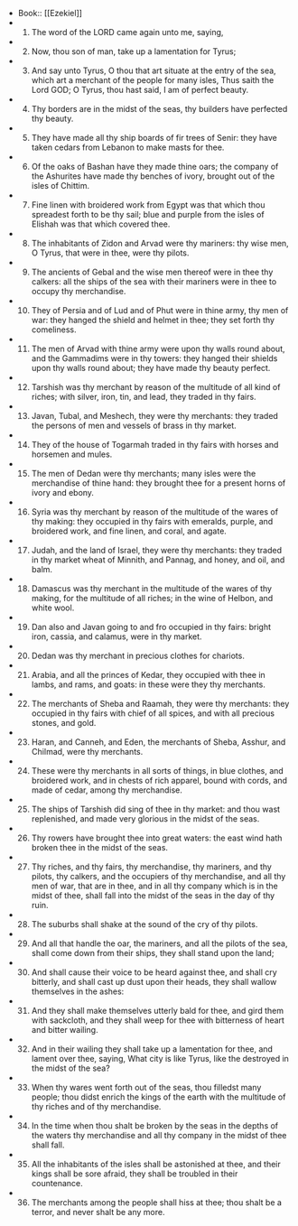 - Book:: [[Ezekiel]]
- 1. The word of the LORD came again unto me, saying,
- 2. Now, thou son of man, take up a lamentation for Tyrus;
- 3. And say unto Tyrus, O thou that art situate at the entry of the sea, which art a merchant of the people for many isles, Thus saith the Lord GOD; O Tyrus, thou hast said, I am of perfect beauty.
- 4. Thy borders are in the midst of the seas, thy builders have perfected thy beauty.
- 5. They have made all thy ship boards of fir trees of Senir: they have taken cedars from Lebanon to make masts for thee.
- 6. Of the oaks of Bashan have they made thine oars; the company of the Ashurites have made thy benches of ivory, brought out of the isles of Chittim.
- 7. Fine linen with broidered work from Egypt was that which thou spreadest forth to be thy sail; blue and purple from the isles of Elishah was that which covered thee.
- 8. The inhabitants of Zidon and Arvad were thy mariners: thy wise men, O Tyrus, that were in thee, were thy pilots.
- 9. The ancients of Gebal and the wise men thereof were in thee thy calkers: all the ships of the sea with their mariners were in thee to occupy thy merchandise.
- 10. They of Persia and of Lud and of Phut were in thine army, thy men of war: they hanged the shield and helmet in thee; they set forth thy comeliness.
- 11. The men of Arvad with thine army were upon thy walls round about, and the Gammadims were in thy towers: they hanged their shields upon thy walls round about; they have made thy beauty perfect.
- 12. Tarshish was thy merchant by reason of the multitude of all kind of riches; with silver, iron, tin, and lead, they traded in thy fairs.
- 13. Javan, Tubal, and Meshech, they were thy merchants: they traded the persons of men and vessels of brass in thy market.
- 14. They of the house of Togarmah traded in thy fairs with horses and horsemen and mules.
- 15. The men of Dedan were thy merchants; many isles were the merchandise of thine hand: they brought thee for a present horns of ivory and ebony.
- 16. Syria was thy merchant by reason of the multitude of the wares of thy making: they occupied in thy fairs with emeralds, purple, and broidered work, and fine linen, and coral, and agate.
- 17. Judah, and the land of Israel, they were thy merchants: they traded in thy market wheat of Minnith, and Pannag, and honey, and oil, and balm.
- 18. Damascus was thy merchant in the multitude of the wares of thy making, for the multitude of all riches; in the wine of Helbon, and white wool.
- 19. Dan also and Javan going to and fro occupied in thy fairs: bright iron, cassia, and calamus, were in thy market.
- 20. Dedan was thy merchant in precious clothes for chariots.
- 21. Arabia, and all the princes of Kedar, they occupied with thee in lambs, and rams, and goats: in these were they thy merchants.
- 22. The merchants of Sheba and Raamah, they were thy merchants: they occupied in thy fairs with chief of all spices, and with all precious stones, and gold.
- 23. Haran, and Canneh, and Eden, the merchants of Sheba, Asshur, and Chilmad, were thy merchants.
- 24. These were thy merchants in all sorts of things, in blue clothes, and broidered work, and in chests of rich apparel, bound with cords, and made of cedar, among thy merchandise.
- 25. The ships of Tarshish did sing of thee in thy market: and thou wast replenished, and made very glorious in the midst of the seas.
- 26. Thy rowers have brought thee into great waters: the east wind hath broken thee in the midst of the seas.
- 27. Thy riches, and thy fairs, thy merchandise, thy mariners, and thy pilots, thy calkers, and the occupiers of thy merchandise, and all thy men of war, that are in thee, and in all thy company which is in the midst of thee, shall fall into the midst of the seas in the day of thy ruin.
- 28. The suburbs shall shake at the sound of the cry of thy pilots.
- 29. And all that handle the oar, the mariners, and all the pilots of the sea, shall come down from their ships, they shall stand upon the land;
- 30. And shall cause their voice to be heard against thee, and shall cry bitterly, and shall cast up dust upon their heads, they shall wallow themselves in the ashes:
- 31. And they shall make themselves utterly bald for thee, and gird them with sackcloth, and they shall weep for thee with bitterness of heart and bitter wailing.
- 32. And in their wailing they shall take up a lamentation for thee, and lament over thee, saying, What city is like Tyrus, like the destroyed in the midst of the sea?
- 33. When thy wares went forth out of the seas, thou filledst many people; thou didst enrich the kings of the earth with the multitude of thy riches and of thy merchandise.
- 34. In the time when thou shalt be broken by the seas in the depths of the waters thy merchandise and all thy company in the midst of thee shall fall.
- 35. All the inhabitants of the isles shall be astonished at thee, and their kings shall be sore afraid, they shall be troubled in their countenance.
- 36. The merchants among the people shall hiss at thee; thou shalt be a terror, and never shalt be any more.
